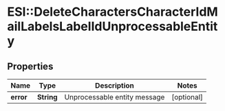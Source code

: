 # ESI::DeleteCharactersCharacterIdMailLabelsLabelIdUnprocessableEntity

## Properties
Name | Type | Description | Notes
------------ | ------------- | ------------- | -------------
**error** | **String** | Unprocessable entity message | [optional] 


